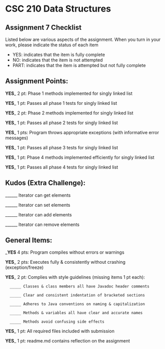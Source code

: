 # CSC 210 Data Structures
## Assignment 7 Checklist

Listed below are various aspects of the assignment.  When you turn in
your work, please indicate the status of each item

- YES: indicates that the item is fully complete
- NO: indicates that the item is not attempted
- PART: indicates that the item is attempted but not fully complete

## Assignment Points:

__YES___ 2 pt: Phase 1 methods implemented for singly linked list

__YES___ 1 pt: Passes all phase 1 tests for singly linked list

__YES___ 2 pt: Phase 2 methods implemented for singly linked list

__YES___ 1 pt: Passes all phase 2 tests for singly linked list

__YES___ 1 pts: Program throws appropriate exceptions (with informative error messages)

__YES___ 1 pt: Passes all phase 3 tests for singly linked list

__YES___ 1 pt: Phase 4 methods implemented efficiently for singly linked list

__YES___ 1 pt: Passes all phase 4 tests for singly linked list


## Kudos (Extra Challenge):

______ Iterator can get elements

______ Iterator can set elements

______ Iterator can add elements

______ Iterator can remove elements


## General Items:

___YES__ 4 pts: Program compiles without errors or warnings

__YES___ 2 pts: Executes fully & consistently without crashing (exception/freeze)

__YES___ 2 pt: Complies with style guidelines (missing items 1 pt each):

      _____ Classes & class members all have Javadoc header comments

      _____ Clear and consistent indentation of bracketed sections

      _____ Adheres to Java conventions on naming & capitalization

      _____ Methods & variables all have clear and accurate names

      _____ Methods avoid confusing side effects

__YES___ 1 pt: All required files included with submission

__YES___ 1 pt: readme.md contains reflection on the assignment